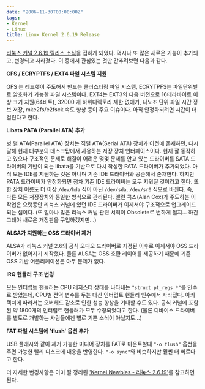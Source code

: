 ```yaml
---
date: "2006-11-30T00:00:00Z"
tags:
- Kernel
- Linux
title: Linux Kernel 2.6.19 Release
---
```


[리눅스 커널 2.6.19 릴리스 소식](http://kerneltrap.org/node/7440)을 접하게 되었다. 역시나 또 많은 새로운 기능이 추가되고, 변경되고 사라졌다. 이 중에서 관심있는 것만 간추려보면 다음과 같다.

<span style="font-weight:bold;">GFS / ECRYPTFS / EXT4 파일 시스템 지원</span>

GFS 는 레드햇이 주도해서 만드는 클러스터링 파일 시스템, ECRYTPFS는 파일단위별로 암호화가 가능한 파일 시스템이다. EXT4는 EXT3의 다음 버전으로 16테라바이트 이상 크기 지원(64비트), 32000 개 하위디렉토리 제한 없애기, 나노초 단위 파일 시간 정보 저장, mke2fs/e2fsck 속도 향상 등이 주요 이슈이다. 아직 안정화되려면 시간이 더 걸린다고 한다.

<span style="font-weight:bold;">Libata PATA (Parallel ATA) 추가</span>

병 렬 ATA(Parallel ATA) 장치는 직렬 ATA(Serial ATA) 장치가 이전에 존재하던, 다시 말해 현재 대부분의 데스크탑에서 사용하는 저장 장치 인터페이스이다. 현재 잘 동작하고 있으나 구조적인 문제로 해결이 어려운 몇몇 문제를 안고 있는 드라이버를 SATA 드라이버의 기반이 되는 libata를 기반으로 다시 작성한 PATA 드라이버가 추가되었다. 아직 모든 IDE를 지원하는 것은 아니며 기존 IDE 드라이버와 공존해서 존재한다. 하지만 PATA 드라이버가 안정화되면 점차 기존 IDE 드라이버는 모두 지워질 것이라고 한다. 또한 장치 이름도 더 이상 `/dev/hda` 식이 아닌 `/dev/sda`, `/dev/sr0` 식으로 바뀐다. 즉, 다른 모든 저장장치와 동일한 방식으로 관리된다. 앨런 콕스(Alan Cox)가 주도하는 이 작업은 오랫동안 리눅스 커널에 있던 IDE 드라이버가 이제서야 구조적으로 업그레이드 되는 셈이다. (또 얼마나 많은 리눅스 커널 관련 서적이 Obsolete로 변하게 될지... 하긴 그래야 새로운 개정판을 구입하겠지만...)

<span style="font-weight:bold;">ALSA가 지원하는 OSS 드라이버 제거</span>

ALSA가 리눅스 커널 2.6의 공식 오디오 드라이버로 지정된 이후로 이제서야 OSS 드라이버가 없어지기 시작했다. 물론 ALSA는 OSS 호환 레이어를 제공하기 때문에 기존 OSS 기반 어플리케이션은 아무 문제가 없다.

<span style="font-weight:bold;">IRQ 핸들러 구조 변경</span>

모든 인터럽트 핸들러는 CPU 레지스터 상태를 나타내는 `"struct pt_regs *"`를 인수로 받았는데, CPU별 전역 변수를 두는 대신 인터럽트 핸들러 인수에서 사라졌다. 아키텍쳐에 따라서는 오버헤드 감소로 인한 성능 향상을 기대할 수도 있다. 공식 커널에 포함된 약 1800개의 인터럽트 핸들러가 모두 수정되었다고 한다. (물론 디바이스 드라이버를 별도로 개발하는 사람들에겐 별로 기쁜 소식이 아닐지도...)

<span style="font-weight:bold;">FAT 파일 시스템에 'flush' 옵션 추가</span>

USB 플래시와 같이 제거 가능한 미디어 장치를 FAT로 마운트할때 `"-o flush"` 옵션을 주면 가능한 빨리 디스크에 내용을 반영한다. `"-o sync"`와 비슷하지만 훨씬 더 빠르다고 한다.

더 자세한 변경사항은 이미 잘 정리된 ['Kernel Newbies - 리눅스 2.6.19'](http://kernelnewbies.org/Linux_2_6_19)를 참고하면 된다.
